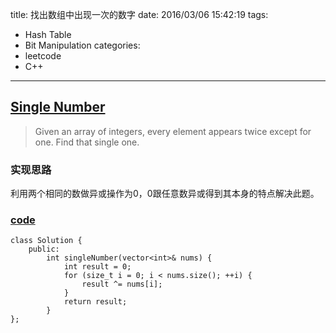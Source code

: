 title: 找出数组中出现一次的数字
date: 2016/03/06 15:42:19
tags:
- Hash Table
- Bit Manipulation
categories:
- leetcode
- C++

---
## [Single Number](https://leetcode.com/problems/single-number/)
> Given an array of integers, every element appears twice except for one. Find that single one.

### 实现思路
利用两个相同的数做异或操作为0，0跟任意数异或得到其本身的特点解决此题。

### [code](https://github.com/Finalcheat/leetcode/blob/master/src/Single-Number.cpp)
```
class Solution {
    public:
        int singleNumber(vector<int>& nums) {
            int result = 0;
            for (size_t i = 0; i < nums.size(); ++i) {
                result ^= nums[i];
            }
            return result;
        }
};
```
